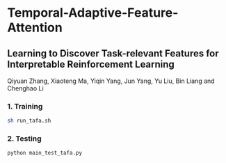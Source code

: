 # Temporal-Adaptive-Feature-Attention
## Learning to Discover Task-relevant Features for Interpretable Reinforcement Learning
Qiyuan Zhang, Xiaoteng Ma, Yiqin Yang, Jun Yang, Yu Liu, Bin Liang and Chenghao Li
### 1. Training
``` Bash
sh run_tafa.sh
```
### 2. Testing
```
python main_test_tafa.py
```
